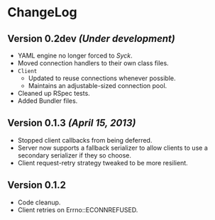 # ChangeLog

## Version 0.2dev _(Under development)_

- YAML engine no longer forced to _Syck_.
- Moved connection handlers to their own class files.
- `Client`
    - Updated to reuse connections whenever possible.
    - Maintains an adjustable-sized connection pool.
- Cleaned up RSpec tests.
- Added Bundler files.

## Version 0.1.3 _(April 15, 2013)_

- Stopped client callbacks from being deferred.
- Server now supports a fallback serializer to allow clients to use a secondary
    serializer if they so choose.
- Client request-retry strategy tweaked to be more resilient.

## Version 0.1.2

- Code cleanup.
- Client retries on Errno::ECONNREFUSED.
